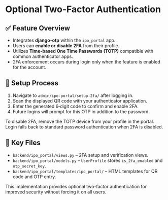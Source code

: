 # Optional Two-Factor Authentication

## ✅ Feature Overview

- Integrates **django-otp** within the `ipo_portal` app.
- Users can **enable or disable 2FA** from their profile.
- Utilizes **Time-based One Time Passwords (TOTP)** compatible with common authenticator apps.
- 2FA enforcement occurs during login only when the feature is enabled for the account.

## 🔐 Setup Process

1. Navigate to `admin/ipo-portal/setup-2fa/` after logging in.
2. Scan the displayed QR code with your authenticator application.
3. Enter the generated 6‑digit code to confirm and enable 2FA.
4. Future logins will prompt for this OTP in addition to the password.

To disable 2FA, remove the TOTP device from your profile in the portal. Login falls back to standard password authentication when 2FA is disabled.

## 📂 Key Files

- `backend/ipo_portal/views.py` – 2FA setup and verification views.
- `backend/ipo_portal/models.py` – `UserProfile` stores `is_2fa_enabled` and `otp_secret_key`.
- `backend/ipo_portal/templates/ipo_portal/` – HTML templates for QR code and OTP entry.

This implementation provides optional two-factor authentication for improved security without forcing it on all users.
